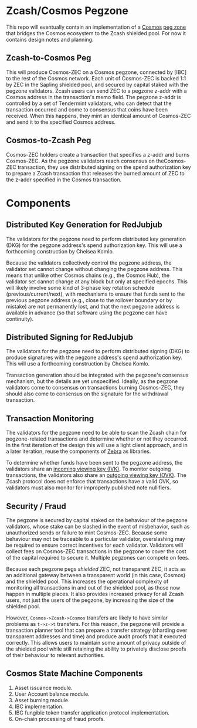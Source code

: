 # Zcash/Cosmos Pegzone

This repo will eventually contain an implementation of a [Cosmos] [peg
zone][pegzone] that bridges the Cosmos ecosystem to the Zcash shielded pool.
For now it contains design notes and planning.

## Zcash-to-Cosmos Peg

This will produce Cosmos-ZEC on a Cosmos pegzone, connected by [IBC] to the
rest of the Cosmos network.  Each unit of Cosmos-ZEC is backed 1:1 by ZEC in
the Sapling shielded pool, and secured by capital staked with the pegzone
validators.  Zcash users can send ZEC to a pegzone z-addr with a Cosmos address
in the transaction's memo field.  The pegzone z-addr is controlled by a set of
Tendermint validators, who can detect that the transaction occurred and come to
consensus that coins have been received.  When this happens, they mint an
identical amount of Cosmos-ZEC and send it to the specified Cosmos address.

## Cosmos-to-Zcash Peg

Cosmos-ZEC holders create a transaction that specifies a z-addr and burns
Cosmos-ZEC.  As the pegzone validators reach consensus on theCosmos-ZEC
transaction, they use distributed signing on the spend authorization key to
prepare a Zcash transaction that releases the burned amount of ZEC to the
z-addr specified in the Cosmos transaction.  

# Components

## Distributed Key Generation for RedJubjub

The validators for the pegzone need to perform distributed key generation (DKG)
for the pegzone address's spend authorization key.  This will use a forthcoming
construction by Chelsea Komlo.

Because the validators collectively control the pegzone address, the validator
set cannot change without changing the pegzone address.  This means that unlike
other Cosmos chains (e.g., the Cosmos Hub), the validator set cannot change at
any block but only at specified epochs.  This will likely involve some kind of
3-phase key rotation schedule (previous/current/next), with mechanisms to
ensure that funds sent to the previous pegzone address (e.g., close to the
rollover boundary or by mistake) are not permanently lost, and that the next
pegzone address is available in advance (so that software using the pegzone can
have continuity).

## Distributed Signing for RedJubjub

The validators for the pegzone need to perform distributed signing (DKG) to
produce signatures with the pegzone address's spend authorization key.  This
will use a forthcoming construction by Chelsea Komlo.

Transaction generation should be integrated with the pegzone's consensus
mechanism, but the details are yet unspecified.  Ideally, as the pegzone
validators come to consensus on transactions burning Cosmos-ZEC, they should
also come to consensus on the signature for the withdrawal transaction.

## Transaction Monitoring

The validators for the pegzone need to be able to scan the Zcash chain for
pegzone-related transactions and determine whether or not they occurred.  In
the first iteration of the design this will use a light client approach, and in
a later iteration, reuse the components of [Zebra] as libraries.

To determine whether funds have been sent to the pegzone address, the
validators share an [incoming viewing key (IVK)][ivk].  To monitor outgoing
transactions, the validators also share an [outgoing viewing key (OVK)][ovk].
The Zcash protocol does not enforce that transactions have a valid OVK, so
validators must also monitor for improperly published note nullifiers.

## Security / Fraud

The pegzone is secured by capital staked on the behaviour of the pegzone
validators, whose stake can be slashed in the event of misbehavior, such as
unauthorized sends or failure to mint Cosmos-ZEC.  Because some behaviour may
not be traceable to a particular validator, overslashing may be required to
ensure correct incentives for each validator.  Validators will collect fees on
Cosmos-ZEC transactions in the pegzone to cover the cost of the capital
required to secure it.   Multiple pegzones can compete on fees.

Because each pegzone pegs *shielded* ZEC, not transparent ZEC, it acts as an
additional gateway between a transparent world (in this case, Cosmos) and the
shielded pool.  This increases the operational complexity of monitoring all
transactions in and out of the shielded pool, as those now happen in multiple
places.  It also provides increased privacy for all Zcash users, not just the
users of the pegzone, by increasing the size of the shielded pool.

However, `Cosmos->Zcash->Cosmos` transfers are likely to have similar problems
as `t->z->t` transfers.  For this reason, the pegzone will provide a
transaction planner tool that can prepare a transfer strategy (sharding over
transparent addresses and time) and produce audit proofs that it executed
correctly.  This allows users to maintain some amount of privacy outside of the
shielded pool while still retaining the ability to privately disclose proofs of
their behaviour to relevant authorities.

## Cosmos State Machine Components

1. Asset issuance module.
2. User Account balance module.
3. Asset burning module.
4. IBC implementation.
5. IBC fungible token transfer application protocol implementation.
6. On-chain processing of fraud proofs.

[Cosmos]: https://cosmos.network
[pegzone]: https://blog.cosmos.network/the-internet-of-blockchains-how-cosmos-does-interoperability-starting-with-the-ethereum-peg-zone-8744d4d2bc3f
[Zebra]: https://github.com/ZcashFoundation/zebra
[ivk]: https://zips.z.cash/protocol/protocol.pdf#addressesandkeys
[ovk]: https://zips.z.cash/protocol/protocol.pdf#addressesandkeys
